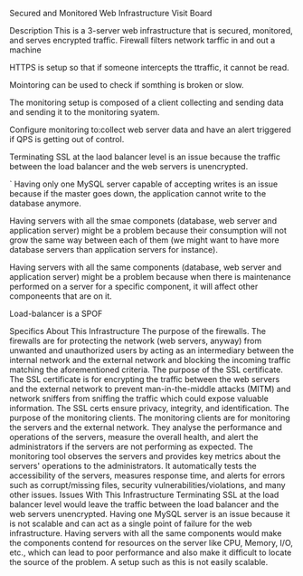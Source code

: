 Secured and Monitored Web Infrastructure
Visit Board

Description
This is a 3-server web infrastructure that is secured, monitored, and serves encrypted traffic.
Firewall filters network tarffic in and out a machine

HTTPS is setup so that if someone intercepts the ttraffic, it cannot be read.


Mointoring can be used to check if somthing is broken or slow.


The monitoring setup is composed of a client collecting and sending data and sending it to the monitoring syatem.


Configure monitoring to:collect web server data and have an alert triggered if QPS is getting out of control.


Terminating SSL at the laod balancer level is an issue because the traffic between the load balancer and the web servers is unencrypted.

`
Having only one MySQL server capable of accepting writes is an issue because if the master goes down, the application cannot write to the database anymore.


Having servers with all the smae componets (database, web server and application server) might be a problem because their consumption will not grow the same way between each of them (we might want to have more database servers than application servers for instance).


Having servers with all the same components (database, web server and application server) might be a problem because when there is maintenance performed on a server for a specific component, it will affect other componeents that are on it.


Load-balancer is a SPOF

Specifics About This Infrastructure
The purpose of the firewalls.
The firewalls are for protecting the network (web servers, anyway) from unwanted and unauthorized users by acting as an intermediary between the internal network and the external network and blocking the incoming traffic matching the aforementioned criteria.
The purpose of the SSL certificate.
The SSL certificate is for encrypting the traffic between the web servers and the external network to prevent man-in-the-middle attacks (MITM) and network sniffers from sniffing the traffic which could expose valuable information. The SSL certs ensure privacy, integrity, and identification.
The purpose of the monitoring clients.
The monitoring clients are for monitoring the servers and the external network. They analyse the performance and operations of the servers, measure the overall health, and alert the administrators if the servers are not performing as expected. The monitoring tool observes the servers and provides key metrics about the servers' operations to the administrators. It automatically tests the accessibility of the servers, measures response time, and alerts for errors such as corrupt/missing files, security vulnerabilities/violations, and many other issues.
Issues With This Infrastructure
Terminating SSL at the load balancer level would leave the traffic between the load balancer and the web servers unencrypted.
Having one MySQL server is an issue because it is not scalable and can act as a single point of failure for the web infrastructure.
Having servers with all the same components would make the components contend for resources on the server like CPU, Memory, I/O, etc., which can lead to poor performance and also make it difficult to locate the source of the problem. A setup such as this is not easily scalable.
